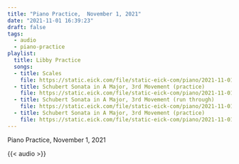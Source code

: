 ```yaml
---
title: "Piano Practice,  November 1, 2021"
date: "2021-11-01 16:39:23"
draft: false
tags:
  - audio
  - piano-practice
playlist:
  title: Libby Practice
  songs:
  - title: Scales
    file: https://static.eick.com/file/static-eick-com/piano/2021-11-01-001.mp3
  - title: Schubert Sonata in A Major, 3rd Movement (practice)
    file: https://static.eick.com/file/static-eick-com/piano/2021-11-01-002.mp3
  - title: Schubert Sonata in A Major, 3rd Movement (run through)
    file: https://static.eick.com/file/static-eick-com/piano/2021-11-01-003.mp3
  - title: Schubert Sonata in A Major, 3rd Movement (practice)
    file: https://static.eick.com/file/static-eick-com/piano/2021-11-01-004.mp3
---
```

Piano Practice, November 1, 2021

<!--more-->

{{< audio >}}
